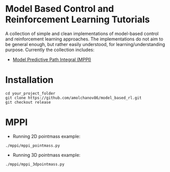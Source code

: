 # Model Based Control and Reinforcement Learning Tutorials

A collection of simple and clean implementations of model-based control and reinforcement learning approaches.
The implementations do not aim to be general enough, but rather easily understood, for learning/understanding purpose.
Currently the collection includes:

- [Model Predictive Path Integral (MPPI)](https://arc.aiaa.org/doi/10.2514/1.G001921) 

# Installation
```
cd your_project_folder
git clone https://github.com/amolchanov86/model_based_rl.git
git checkout release
```

# MPPI
- Running 2D pointmass example:
```
./mppi/mppi_pointmass.py
```

- Running 3D pointmass example:
```
./mppi/mppi_3dpointmass.py
```

